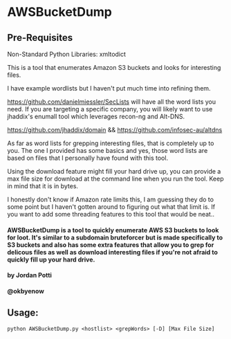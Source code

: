 # AWSBucketDump

## Pre-Requisites
Non-Standard Python Libraries:
 xmltodict

This is a tool that enumerates Amazon S3 buckets and looks for interesting files. 

I have example wordlists but I haven't put much time into refining them. 

https://github.com/danielmiessler/SecLists will have all the word lists you need. If you are targeting a specific company, you will likely want to use jhaddix's enumall tool which leverages recon-ng and Alt-DNS. 

https://github.com/jhaddix/domain && https://github.com/infosec-au/altdns

As far as word lists for grepping interesting files, that is completely up to you. The one I provided has some basics and yes, those word lists are based on files that I personally have found with this tool.

Using the download feature might fill your hard drive up, you can provide a max file size for download at the command line when you run the tool. Keep in mind that it is in bytes.

I honestly don't know if Amazon rate limits this, I am guessing they do to some point but I haven't gotten around to figuring out what that limit is. If you want to add some threading features to this tool that would be neat..


 #### AWSBucketDump is a tool to quickly enumerate AWS S3 buckets to look for loot. It's similar to a subdomain bruteforcer but is made specifically to S3 buckets and also has some extra features that allow you to grep for delicous files as well as download interesting files if you're not afraid to quickly fill up your hard drive.

 #### by Jordan Potti
 #### @okbyenow


## Usage:

 `python AWSBucketDump.py <hostlist> <grepWords> [-D] [Max File Size]`
